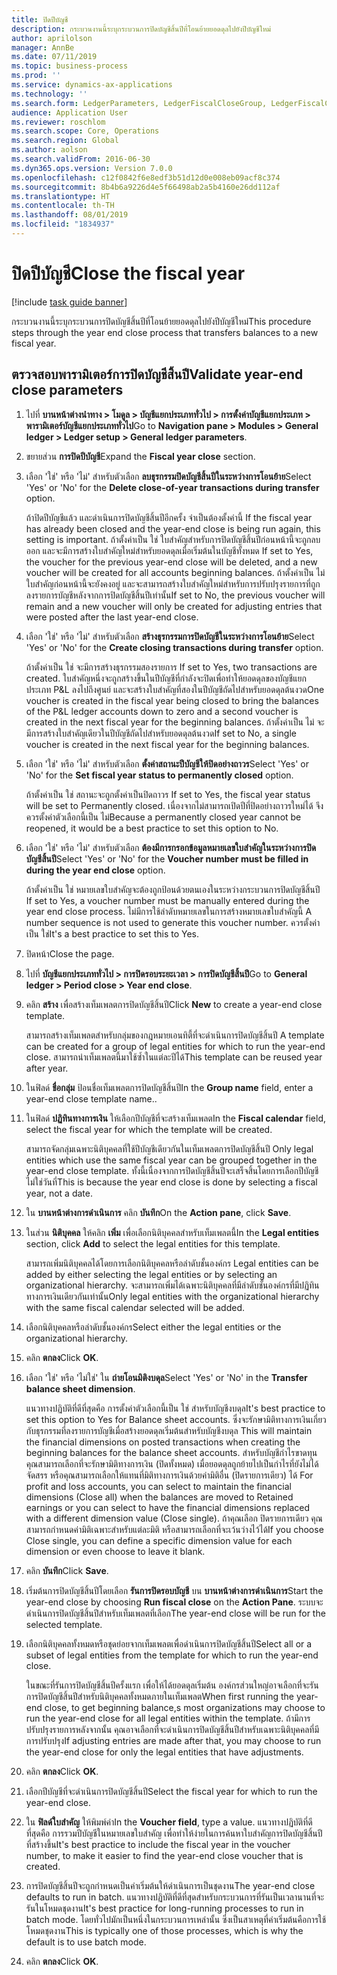 ```yaml
---
title: ปิดปีบัญชี
description: กระบวนงานนี้ระบุกระบวนการปิดบัญชีสิ้นปีที่โอนย้ายยอดดุลไปยังปีบัญชีใหม่
author: aprilolson
manager: AnnBe
ms.date: 07/11/2019
ms.topic: business-process
ms.prod: ''
ms.service: dynamics-ax-applications
ms.technology: ''
ms.search.form: LedgerParameters, LedgerFiscalCloseGroup, LedgerFiscalCloseAddLedger, SysLookupMultiSelectGrid, LedgerFiscalCloseRunGroup
audience: Application User
ms.reviewer: roschlom
ms.search.scope: Core, Operations
ms.search.region: Global
ms.author: aolson
ms.search.validFrom: 2016-06-30
ms.dyn365.ops.version: Version 7.0.0
ms.openlocfilehash: c12f0842f6e8edf3b51d12d0e008eb09acf8c374
ms.sourcegitcommit: 8b4b6a9226d4e5f66498ab2a5b4160e26dd112af
ms.translationtype: HT
ms.contentlocale: th-TH
ms.lasthandoff: 08/01/2019
ms.locfileid: "1834937"
---
```

# <a name="close-the-fiscal-year"></a><span data-ttu-id="aca0e-103">ปิดปีบัญชี</span><span class="sxs-lookup"><span data-stu-id="aca0e-103">Close the fiscal year</span></span>

[!include [task guide banner](../../includes/task-guide-banner.md)]

<span data-ttu-id="aca0e-104">กระบวนงานนี้ระบุกระบวนการปิดบัญชีสิ้นปีที่โอนย้ายยอดดุลไปยังปีบัญชีใหม่</span><span class="sxs-lookup"><span data-stu-id="aca0e-104">This procedure steps through the year end close process that transfers balances to a new fiscal year.</span></span>


## <a name="validate-year-end-close-parameters"></a><span data-ttu-id="aca0e-105">ตรวจสอบพารามิเตอร์การปิดบัญชีสิ้นปี</span><span class="sxs-lookup"><span data-stu-id="aca0e-105">Validate year-end close parameters</span></span>
1. <span data-ttu-id="aca0e-106">ไปที่ **บานหน้าต่างนำทาง > โมดูล > บัญชีแยกประเภททั่วไป > การตั้งค่าบัญชีแยกประเภท > พารามิเตอร์บัญชีแยกประเภททั่วไป**</span><span class="sxs-lookup"><span data-stu-id="aca0e-106">Go to **Navigation pane > Modules > General ledger > Ledger setup > General ledger parameters**.</span></span>
2. <span data-ttu-id="aca0e-107">ขยายส่วน **การปิดปีบัญชี**</span><span class="sxs-lookup"><span data-stu-id="aca0e-107">Expand the **Fiscal year close** section.</span></span>
3. <span data-ttu-id="aca0e-108">เลือก 'ใช่' หรือ 'ไม่' สำหรับตัวเลือก **ลบธุรกรรมปิดบัญชีสิ้นปีในระหว่างการโอนย้าย**</span><span class="sxs-lookup"><span data-stu-id="aca0e-108">Select 'Yes' or 'No' for the **Delete close-of-year transactions during transfer** option.</span></span>
    
    <span data-ttu-id="aca0e-109">ถ้าปิดปีบัญชีแล้ว และดำเนินการปิดบัญชีสิ้นปีอีกครั้ง จำเป็นต้องตั้งค่านี้ </span><span class="sxs-lookup"><span data-stu-id="aca0e-109">If the fiscal year has already been closed and the year-end close is being run again, this setting is important.</span></span> <span data-ttu-id="aca0e-110">ถ้าตั้งค่าเป็น ใช่ ใบสำคัญสำหรับการปิดบัญชีสิ้นปีก่อนหน้านี้จะถูกลบออก และจะมีการสร้างใบสำคัญใหม่สำหรับยอดดุลเมื่อเริ่มต้นในบัญชีทั้งหมด </span><span class="sxs-lookup"><span data-stu-id="aca0e-110">If set to Yes, the voucher for the previous year-end close will be deleted, and a new voucher will be created for all accounts beginning balances.</span></span> <span data-ttu-id="aca0e-111">ถ้าตั้งค่าเป็น ไม่ ใบสำคัญก่อนหน้านี้จะยังคงอยู่ และจะสามารถสร้างใบสำคัญใหม่สำหรับการปรับปรุงรายการที่ถูกลงรายการบัญชีหลังจากการปิดบัญชีสิ้นปีเท่านั้น</span><span class="sxs-lookup"><span data-stu-id="aca0e-111">If set to No, the previous voucher will remain and a new voucher will only be created for adjusting entries that were posted after the last year-end close.</span></span>

4. <span data-ttu-id="aca0e-112">เลือก 'ใช่' หรือ 'ไม่' สำหรับตัวเลือก **สร้างธุรกรรมการปิดบัญชีในระหว่างการโอนย้าย**</span><span class="sxs-lookup"><span data-stu-id="aca0e-112">Select 'Yes' or 'No' for the **Create closing transactions during transfer** option.</span></span>

    <span data-ttu-id="aca0e-113">ถ้าตั้งค่าเป็น ใช่ จะมีการสร้างธุรกรรมสองรายการ </span><span class="sxs-lookup"><span data-stu-id="aca0e-113">If set to Yes, two transactions are created.</span></span> <span data-ttu-id="aca0e-114">ใบสำคัญหนึ่งจะถูกสร้างขึ้นในปีบัญชีที่กำลังจะปิดเพื่อทำให้ยอดดุลของบัญชีแยกประเภท P&L ลงไปถึงศูนย์ และจะสร้างใบสำคัญที่สองในปีบัญชีถัดไปสำหรับยอดดุลต้นงวด</span><span class="sxs-lookup"><span data-stu-id="aca0e-114">One voucher is created in the fiscal year being closed to bring the balances of the P&L ledger accounts down to zero and a second voucher is created in the next fiscal year for the beginning balances.</span></span> <span data-ttu-id="aca0e-115">ถ้าตั้งค่าเป็น ไม่ จะมีการสร้างใบสำคัญเดียวในปีบัญชีถัดไปสำหรับยอดดุลต้นงวด</span><span class="sxs-lookup"><span data-stu-id="aca0e-115">If set to No, a single voucher is created in the next fiscal year for the beginning balances.</span></span>  

5. <span data-ttu-id="aca0e-116">เลือก 'ใช่' หรือ 'ไม่' สำหรับตัวเลือก **ตั้งค่าสถานะปีบัญชีให้ปิดอย่างถาวร**</span><span class="sxs-lookup"><span data-stu-id="aca0e-116">Select 'Yes' or 'No' for the **Set fiscal year status to permanently closed** option.</span></span>

    <span data-ttu-id="aca0e-117">ถ้าตั้งค่าเป็น ใช่ สถานะจะถูกตั้งค่าเป็นปิดถาวร </span><span class="sxs-lookup"><span data-stu-id="aca0e-117">If set to Yes, the fiscal year status will be set to Permanently closed.</span></span>  <span data-ttu-id="aca0e-118">เนื่องจากไม่สามารถเปิดปีที่ปิดอย่างถาวรใหม่ได้ จึงควรตั้งค่าตัวเลือกนี้เป็น ไม่</span><span class="sxs-lookup"><span data-stu-id="aca0e-118">Because a permanently closed year cannot be reopened, it would be a best practice to set this option to No.</span></span>  

6. <span data-ttu-id="aca0e-119">เลือก 'ใช่' หรือ 'ไม่' สำหรับตัวเลือก **ต้องมีการกรอกข้อมูลหมายเลขใบสำคัญในระหว่างการปิดบัญชีสิ้นปี**</span><span class="sxs-lookup"><span data-stu-id="aca0e-119">Select 'Yes' or 'No' for the **Voucher number must be filled in during the year end close** option.</span></span>

    <span data-ttu-id="aca0e-120">ถ้าตั้งค่าเป็น ใช่ หมายเลขใบสำคัญจะต้องถูกป้อนด้วยตนเองในระหว่างกระบวนการปิดบัญชีสิ้นปี </span><span class="sxs-lookup"><span data-stu-id="aca0e-120">If set to Yes, a voucher number must be manually entered during the year end close process.</span></span> <span data-ttu-id="aca0e-121">ไม่มีการใช้ลำดับหมายเลขในการสร้างหมายเลขใบสำคัญนี้ </span><span class="sxs-lookup"><span data-stu-id="aca0e-121">A number sequence is not used to generate this voucher number.</span></span> <span data-ttu-id="aca0e-122">ควรตั้งค่าเป็น ใช่</span><span class="sxs-lookup"><span data-stu-id="aca0e-122">It's a best practice to set this to Yes.</span></span>  

7. <span data-ttu-id="aca0e-123">ปิดหน้า</span><span class="sxs-lookup"><span data-stu-id="aca0e-123">Close the page.</span></span>
8. <span data-ttu-id="aca0e-124">ไปที่ **บัญชีแยกประเภททั่วไป > การปิดรอบระยะเวลา > การปิดบัญชีสิ้นปี**</span><span class="sxs-lookup"><span data-stu-id="aca0e-124">Go to **General ledger > Period close > Year end close**.</span></span>
9. <span data-ttu-id="aca0e-125">คลิก **สร้าง** เพื่อสร้างเท็มเพลตการปิดบัญชีสิ้นปี</span><span class="sxs-lookup"><span data-stu-id="aca0e-125">Click **New** to create a year-end close template.</span></span>

    <span data-ttu-id="aca0e-126">สามารถสร้างเท็มเพลตสำหรับกลุ่มของกฎหมายเอนทิตี้ที่จะดำเนินการปิดบัญชีสิ้นปี </span><span class="sxs-lookup"><span data-stu-id="aca0e-126">A template can be created for a group of legal entities for which to run the year-end close.</span></span> <span data-ttu-id="aca0e-127">สามารถนำเท็มเพลตนี้มาใช้ซ้ำในแต่ละปีได้</span><span class="sxs-lookup"><span data-stu-id="aca0e-127">This template can be reused year after year.</span></span>  

10. <span data-ttu-id="aca0e-128">ในฟิลด์ **ชื่อกลุ่ม** ป้อนชื่อเท็มเพลตการปิดบัญชีสิ้นปี</span><span class="sxs-lookup"><span data-stu-id="aca0e-128">In the **Group name** field, enter a year-end close template name..</span></span>
11. <span data-ttu-id="aca0e-129">ในฟิลด์ **ปฏิทินทางการเงิน** ให้เลือกปีบัญชีที่จะสร้างเท็มเพลต</span><span class="sxs-lookup"><span data-stu-id="aca0e-129">In the **Fiscal calendar** field, select the fiscal year for which the template will be created.</span></span>

    <span data-ttu-id="aca0e-130">สามารถจัดกลุ่มเฉพาะนิติบุคคลที่ใช้ปีบัญชีเดียวกันในเท็มเพลตการปิดบัญชีสิ้นปี </span><span class="sxs-lookup"><span data-stu-id="aca0e-130">Only legal entities which use the same fiscal year can be grouped together in the year-end close template.</span></span> <span data-ttu-id="aca0e-131">ทั้งนี้เนื่องจากการปิดบัญชีสิ้นปีจะเสร็จสิ้นโดยการเลือกปีบัญชี ไม่ใช่วันที่</span><span class="sxs-lookup"><span data-stu-id="aca0e-131">This is because the year end close is done by selecting a fiscal year, not a date.</span></span>  

12. <span data-ttu-id="aca0e-132">ใน **บานหน้าต่างการดำเนินการ** คลิก **บันทึก**</span><span class="sxs-lookup"><span data-stu-id="aca0e-132">On the **Action pane**, click **Save**.</span></span>
13. <span data-ttu-id="aca0e-133">ในส่วน **นิติบุคคล** ให้คลิก **เพิ่ม** เพื่อเลือกนิติบุคคลสำหรับเท็มเพลตนี้</span><span class="sxs-lookup"><span data-stu-id="aca0e-133">In the **Legal entities** section, click **Add** to select the legal entities for this template.</span></span>
    
    <span data-ttu-id="aca0e-134">สามารถเพิ่มนิติบุคคลได้โดยการเลือกนิติบุคคลหรือลำดับชั้นองค์กร </span><span class="sxs-lookup"><span data-stu-id="aca0e-134">Legal entities can be added by either selecting the legal entities or by selecting an organizational hierarchy.</span></span>  <span data-ttu-id="aca0e-135">จะสามารถเพิ่มได้เฉพาะนิติบุคคลที่มีลำดับชั้นองค์กรที่มีปฏิทินทางการเงินเดียวกันเท่านั้น</span><span class="sxs-lookup"><span data-stu-id="aca0e-135">Only legal entities with the organizational hierarchy with the same fiscal calendar selected will be added.</span></span>  

14. <span data-ttu-id="aca0e-136">เลือกนิติบุคคลหรือลำดับชั้นองค์กร</span><span class="sxs-lookup"><span data-stu-id="aca0e-136">Select either the legal entities or the organizational hierarchy.</span></span>
15. <span data-ttu-id="aca0e-137">คลิก **ตกลง**</span><span class="sxs-lookup"><span data-stu-id="aca0e-137">Click **OK**.</span></span>
16. <span data-ttu-id="aca0e-138">เลือก 'ใช่' หรือ 'ไม่ใช่' ใน **ถ่ายโอนมิติงบดุล**</span><span class="sxs-lookup"><span data-stu-id="aca0e-138">Select 'Yes' or 'No' in the **Transfer balance sheet dimension**.</span></span>

    <span data-ttu-id="aca0e-139">แนวทางปฏิบัติที่ดีที่สุดคือ การตั้งค่าตัวเลือกนี้เป็น ใช่ สำหรับบัญชีงบดุล</span><span class="sxs-lookup"><span data-stu-id="aca0e-139">It's best practice to set this option to Yes for Balance sheet accounts.</span></span> <span data-ttu-id="aca0e-140">ซึ่งจะรักษามิติทางการเงินเกี่ยวกับธุรกรรมที่ลงรายการบัญชีเมื่อสร้างยอดดุลเริ่มต้นสำหรับบัญชีงบดุล </span><span class="sxs-lookup"><span data-stu-id="aca0e-140">This will maintain the financial dimensions on posted transactions when creating the beginning balances for the balance sheet accounts.</span></span> <span data-ttu-id="aca0e-141">สำหรับบัญชีกำไรขาดทุน คุณสามารถเลือกที่จะรักษามิติทางการเงิน (ปิดทั้งหมด) เมื่อยอดดุลถูกย้ายไปเป็นกำไรที่ยังไม่ได้จัดสรร หรือคุณสามารถเลือกให้แทนที่มิติทางการเงินด้วยค่ามิติอื่น (ปิดรายการเดียว) ได้ </span><span class="sxs-lookup"><span data-stu-id="aca0e-141">For profit and loss accounts, you can select to maintain the financial dimensions (Close all) when the balances are moved to Retained earnings or you can select to have the financial dimensions replaced with a different dimension value (Close single).</span></span> <span data-ttu-id="aca0e-142">ถ้าคุณเลือก ปิดรายการเดียว คุณสามารถกำหนดค่ามิติเฉพาะสำหรับแต่ละมิติ หรือสามารถเลือกที่จะเว้นว่างไว้ได้</span><span class="sxs-lookup"><span data-stu-id="aca0e-142">If you choose Close single, you can define a specific dimension value for each dimension or even choose to leave it blank.</span></span>  

17. <span data-ttu-id="aca0e-143">คลิก **บันทึก**</span><span class="sxs-lookup"><span data-stu-id="aca0e-143">Click **Save**.</span></span>
18. <span data-ttu-id="aca0e-144">เริ่มต้นการปิดบัญชีสิ้นปีโดยเลือก **รันการปิดรอบบัญชี** บน **บานหน้าต่างการดำเนินการ**</span><span class="sxs-lookup"><span data-stu-id="aca0e-144">Start the year-end close by choosing **Run fiscal close** on the **Action Pane**.</span></span> <span data-ttu-id="aca0e-145">ระบบจะดำเนินการปิดบัญชีสิ้นปีสำหรับเท็มเพลตที่เลือก</span><span class="sxs-lookup"><span data-stu-id="aca0e-145">The year-end close will be run for the selected template.</span></span>  
19. <span data-ttu-id="aca0e-146">เลือกนิติบุคคลทั้งหมดหรือชุดย่อยจากเท็มเพลตเพื่อดำเนินการปิดบัญชีสิ้นปี</span><span class="sxs-lookup"><span data-stu-id="aca0e-146">Select all or a subset of legal entities from the template for which to run the year-end close.</span></span>

    <span data-ttu-id="aca0e-147">ในขณะที่รันการปิดบัญชีสิ้นปีครั้งแรก เพื่อให้ได้ยอดดุลเริ่มต้น องค์กรส่วนใหญ่อาจเลือกที่จะรันการปิดบัญชีสิ้นปีสำหรับนิติบุคคลทั้งหมดภายในเท็มเพลต</span><span class="sxs-lookup"><span data-stu-id="aca0e-147">When first running the year-end close, to get beginning balance,s most organizations may choose to run the year-end close for all legal entities within the template.</span></span> <span data-ttu-id="aca0e-148">ถ้ามีการปรับปรุงรายการหลังจากนั้น คุณอาจเลือกที่จะดำเนินการปิดบัญชีสิ้นปีสำหรับเฉพาะนิติบุคคลที่มีการปรับปรุง</span><span class="sxs-lookup"><span data-stu-id="aca0e-148">If adjusting entries are made after that, you may choose to run the year-end close for only the legal entities that have adjustments.</span></span>  

20. <span data-ttu-id="aca0e-149">คลิก **ตกลง**</span><span class="sxs-lookup"><span data-stu-id="aca0e-149">Click **OK**.</span></span>
21. <span data-ttu-id="aca0e-150">เลือกปีบัญชีที่จะดำเนินการปิดบัญชีสิ้นปี</span><span class="sxs-lookup"><span data-stu-id="aca0e-150">Select the fiscal year for which to run the year-end close.</span></span>
22. <span data-ttu-id="aca0e-151">ใน **ฟิลด์ใบสำคัญ** ให้พิมพ์ค่า</span><span class="sxs-lookup"><span data-stu-id="aca0e-151">In the **Voucher field**, type a value.</span></span> <span data-ttu-id="aca0e-152">แนวทางปฏิบัติที่ดีที่สุดคือ การรวมปีบัญชีในหมายเลขใบสำคัญ เพื่อทำให้ง่ายในการค้นหาใบสำคัญการปิดบัญชีสิ้นปีที่สร้างขึ้น</span><span class="sxs-lookup"><span data-stu-id="aca0e-152">It's best practice to include the fiscal year in the voucher number, to make it easier to find the year-end close voucher that is created.</span></span>  
23. <span data-ttu-id="aca0e-153">การปิดบัญชีสิ้นปีจะถูกกำหนดเป็นค่าเริ่มต้นให้ดำเนินการเป็นชุดงาน</span><span class="sxs-lookup"><span data-stu-id="aca0e-153">The year-end close defaults to run in batch.</span></span> <span data-ttu-id="aca0e-154">แนวทางปฏิบัติที่ดีที่สุดสำหรับกระบวนการที่รันเป็นเวลานานที่จะรันในโหมดชุดงาน</span><span class="sxs-lookup"><span data-stu-id="aca0e-154">It's best practice for long-running processes to run in batch mode.</span></span> <span data-ttu-id="aca0e-155">โดยทั่วไปมักเป็นหนึ่งในกระบวนการเหล่านั้น ซึ่งเป็นสาเหตุที่ค่าเริ่มต้นคือการใช้โหมดชุดงาน</span><span class="sxs-lookup"><span data-stu-id="aca0e-155">This is typically one of those processes, which is why the default is to use batch mode.</span></span>  
24. <span data-ttu-id="aca0e-156">คลิก **ตกลง**</span><span class="sxs-lookup"><span data-stu-id="aca0e-156">Click **OK**.</span></span>

